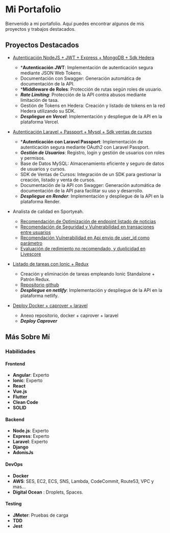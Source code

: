 # Mi Portafolio

Bienvenido a mi portafolio. Aquí puedes encontrar algunos de mis proyectos y trabajos destacados.

## Proyectos Destacados

- [Autenticación NodeJS + JWT + Express + MongoDB + Sdk Hedera](https://vercel-demo-one-plum.vercel.app/api-docs/)
  - ***Autenticación JWT**: Implementación de autenticación segura mediante JSON Web Tokens.
  - Documentación con Swagger: Generación automática de documentación de la API.
  - ***Middleware de Roles**: Protección de rutas según roles de usuario.
  - ***Rate Limiting***: Protección de la API contra abusos mediante limitación de tasa.
  - Gestión de Tokens en Hedera: Creación y listado de tokens en la red Hedera utilizando su SDK.
  - ***Despliegue en Vercel***: Implementación y despliegue de la API en la plataforma Vercel.
 
- [Autenticación Laravel + Passport + Mysql + Sdk ventas de cursos](https://api-cursos-hvmk.onrender.com/api/documentation)
  - ***Autenticación con Laravel Passport**: Implementación de autenticación segura mediante OAuth2 con Laravel Passport.
  - ***Gestión de Usuarios***: Registro, login y gestión de usuarios con roles y permisos.
  - Base de Datos MySQL: Almacenamiento eficiente y seguro de datos de usuarios y cursos.
  - SDK de Ventas de Cursos: Integración de un SDK para gestionar la creación, listado y venta de cursos.
  - Documentación de la API con Swagger: Generación automática de documentación de la API para facilitar su uso y desarrollo.
  - ***Despliegue en Render***: Implementación y despliegue de la API en la plataforma Render.

- Analista de calidad en Sportyeah.
  - [Recomendación de Optimización de endpoint listado de noticias](https://drive.google.com/file/d/1uwQx5byb6QhX3RIUGDMos44fCyHsjg3I/view?usp=sharing)
  - [Recomendación de Seguridad y Vulnerabilidad en transaciones entre usuarios](https://drive.google.com/file/d/1HZ2Qhx8r8L84amjMy5HG2ULdZJVV6BBm/view?usp=sharing)
  - [Recomendación Vulnerabilidad en Api envio de user_id como parámetro](https://drive.google.com/file/d/10qv3aMpcpRdcHi0RUslAU4eYXP2vzFQ8/view?usp=sharing)
  - [Evaluación de redimiento no recomendado, y duplicidad en Livescore](https://drive.google.com/file/d/1AS36NqEm_vGyOCcbb65FAMQ4YuiN3YBZ/view?usp=sharing)

- [Listado de tareas con Ionic + Redux](https://todoionic-ngrx.netlify.app/)
  - Creación y eliminación de tareas empleando Ionic Standalone + Patrón Redux.
  - [Repositorio github](https://github.com/houltman/to-do-list-ionic-ngrx-standalone)
  - ***Despliegue en netlify***: Implementación y despliegue de la API en la plataforma netlify.
 
- [Deploy Docker + caprover + laravel](https://github.com/houltman/caprover-laravel.git)
  - Anexo repositorio, docker + caprover + laravel
  - ***Deploy Caprover***

## Más Sobre Mí

### Habilidades

#### Frontend
- **Angular**: Experto
- **Ionic**: Experto
- **React**
- **Vue.js**
- **Flutter**
- **Clean Code**
- **SOLID**

#### Backend
- **Node.js**: Experto
- **Express**: Experto
- **Laravel**: Experto
- **Django**
- **AdonisJs**

#### DevOps
- **Docker**
- **AWS**: SES, EC2, ECS, SNS, Lambda, CodeCommit, Route53, VPC y mas...
- **Digital Ocean** : Droplets, Spaces.

#### Testing
- **JMeter**: Pruebas de carga
- **TDD**
- **Jest**
